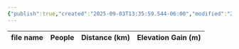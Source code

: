 ```yaml
---
{"publish":true,"created":"2025-09-03T13:35:59.544-06:00","modified":"2025-09-03T14:47:05.364-06:00","published":"2025-09-03T14:47:05.364-06:00","tags":["route"],"cssclasses":"","elevation":null,"region":null,"location":null,"DWYT":"Outstanding","Kane":null,"completed":false}
---
```



| file name | People | Distance (km) | Elevation Gain (m) |
| --------- | ------ | ------------- | ------------------ |